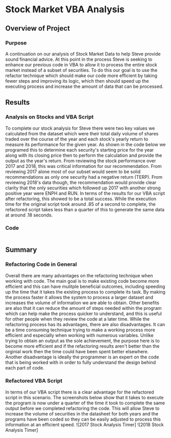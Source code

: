 # Stock Market VBA Analysis

## Overview of Project

### Purpose
A continuation on our analysis of Stock Market Data to help Steve provide sound financial advice. At this point in the process Steve is seeking to enhance our previous code in VBA to allow it to process the entire stock market instead of a subset of securities. To do this our goal is to use the refactor technique which should make our code more efficient by taking fewer steps and improving its logic, which then should speed up the executing process and increase the amount of data that can be processed.  

## Results

### Analysis on Stocks and VBA Script
To complete our stock analysis for Steve there were two key values we calculated from the dataset which were their total daily volume of shares traded over the course of the year and each stock's yearly return to measure its performance for the given year. As shown in the code below we programed this to determine each security's starting price for the year along with its closing price then to perform the calculation and provide the output as the year's return. From reviewing the stock performance over 2017 and 2018, this was critical information for our recommendation. From reviewing 2017 alone most of our subset would seem to be solid recommendations as only one security had a negative return (TERP). From reviewing 2018's data though, the recommendation would provide clear clarity that the only securities which followed up 2017 with another strong positive year were ENPH and RUN. In terms of the results for our VBA script after refactoring, this showed to be a total success. While the execution time for the original script took around .85 of a second to complete, the refactored script takes less than a quarter of this to generate the same data at around .18 seconds. 

### Code
```

```

## Summary

### Refactoring Code in General
Overall there are many advantages on the refactoring technique when working with code. The main goal is to make existing code become more efficient and this can have mulitple beneficial outcomes, including speeding up the time that it takes the existing process to complete its task. By making the process faster it allows the system to process a larger dataset and increases the volume of information we are able to obtain. Other benefits are also that it can reduce the amount of steps needed within the program which can help make the process quicker to understand, and this is useful for other people when they review the code at a later time. While the refactoring process has its advantages, there are also disadvantages. It can be a time consuming technique trying to make a working process more efficient and especially when working with numerous variables. Unlike trying to obtain an output as the sole achievement, the purpose here is to become more efficient and if the refactoring results aren't better than the orginial work then the time could have been spent better elsewhere. Another disadvantage is ideally the programmer is an expert on the code that is being worked with in order to fully understand the design behind each part of code. 

### Refactored VBA Script
In terms of our VBA script there is a clear advantage for the refactored script in this scenario. The screenshots below show that it takes to execute the program is now under a quarter of the time it took to complete the same output before we completed refactoring the code. This will allow Steve to increase the volume of securities in the datasheet for both years and the programs have been coded so they can be easily adjusted to process this information at an efficient speed. 
![2017 Stock Analysis Timer]
![2018 Stock Analysis Timer]
